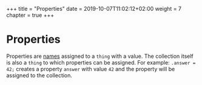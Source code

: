 +++
title = "Properties"
date = 2019-10-07T11:02:12+02:00
weight = 7
chapter = true
+++

# Properties

Properties are [names](../names) assigned to a `thing` with a value. The collection itself is also a `thing` to which properties can be assigned.
For example: `.answer = 42;` creates a property `answer` with value `42` and the property will be assigned to the collection.